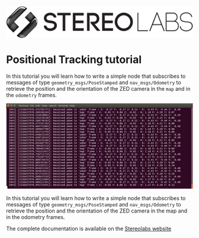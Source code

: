 ![](../../images/logo_stereolabs.svg)

# Positional Tracking tutorial

In this tutorial you will learn how to write a simple node that subscribes to messages of type
`geometry_msgs/PoseStamped` and `nav_msgs/Odometry` to retrieve the position and the orientation of the ZED camera in the `map` and in the `odometry` frames.

![](../images/tutorial_tracking.png)

In this tutorial you will learn how to write a simple node that subscribes to messages of type `geometry_msgs/PoseStamped` and `nav_msgs/Odometry` to retrieve the position and the orientation of the ZED camera in the map and in the odometry frames.

The complete documentation is available on the [Stereolabs website](https://docs.stereolabs.com/integrations/ros/positional_tracking/)
